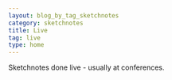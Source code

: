 ```yaml
---
layout: blog_by_tag_sketchnotes
category: sketchnotes
title: Live
tag: live
type: home
---
```


Sketchnotes done live - usually at conferences.
